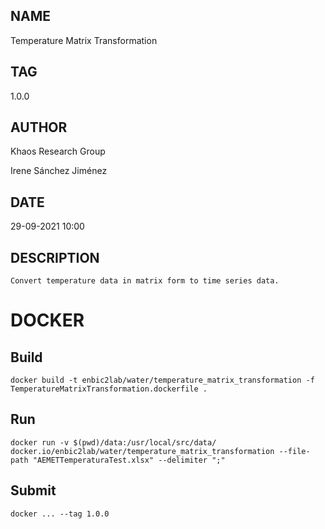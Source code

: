 ## NAME

Temperature Matrix Transformation

## TAG

1.0.0

## AUTHOR

Khaos Research Group

Irene Sánchez Jiménez

## DATE

29-09-2021 10:00

## DESCRIPTION

```
Convert temperature data in matrix form to time series data.
```

# DOCKER

## Build

```
docker build -t enbic2lab/water/temperature_matrix_transformation -f TemperatureMatrixTransformation.dockerfile .
```

## Run

```
docker run -v $(pwd)/data:/usr/local/src/data/ docker.io/enbic2lab/water/temperature_matrix_transformation --file-path "AEMETTemperaturaTest.xlsx" --delimiter ";"
```

## Submit

```
docker ... --tag 1.0.0
```